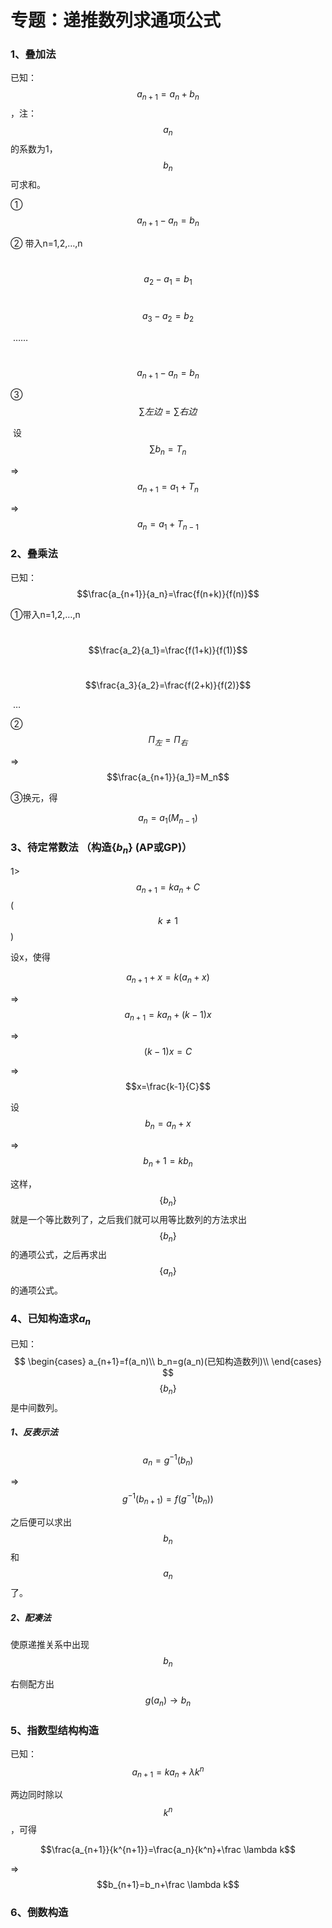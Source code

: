 # 专题：递推数列求通项公式

### 1、叠加法

已知：$$a_{n+1}=a_n+b_n$$，注：$$a_n$$的系数为1，$$b_n$$可求和。

① $$a_{n+1}-a_n=b_n$$

② 带入n=1,2,…,n

​	$$a_2-a_1=b_1$$

​	$$a_3-a_2=b_2$$

​		……

​	$$a_{n+1}-a_n=b_n$$

③$$\sum{左边}=\sum{右边}$$

​	设$$\sum{b_n}=T_n$$

=> $$a_{n+1}=a_1+T_n$$

=>$$a_n=a_1+T_{n-1}$$

### 2、叠乘法

已知：$$\frac{a_{n+1}}{a_n}=\frac{f(n+k)}{f(n)}$$

①带入n=1,2,…,n

​	$$\frac{a_2}{a_1}=\frac{f(1+k)}{f(1)}$$

​	$$\frac{a_3}{a_2}=\frac{f(2+k)}{f(2)}$$

​		…

② $$\Pi_左=\Pi_右$$

=>$$\frac{a_{n+1}}{a_1}=M_n$$

③换元，得

$$a_n=a_1(M_{n-1})$$

### 3、待定常数法 （构造{$b_n$} (AP或GP)）

1> $$a_{n+1}=ka_n+C$$  ($$k\ne1$$)

设x，使得

$$a_{n+1}+x=k(a_n+x)$$

=>$$a_{n+1}=ka_n+(k-1)x$$

=>$$(k-1)x=C$$

=>$$x=\frac{k-1}{C}$$

设$$b_n=a_n+x$$

=>$$b_n+1=kb_n$$

这样，$$\{b_n\}$$就是一个等比数列了，之后我们就可以用等比数列的方法求出$$\{b_n\}$$的通项公式，之后再求出$$\{a_n\}$$的通项公式。

### 4、已知构造求$a_n$
已知：
$$
\begin{cases}
a_{n+1}=f(a_n)\\
b_n=g(a_n)(已知构造数列)\\
\end{cases}
$$
$$\{b_n\}$$是中间数列。

##### 1、反表示法

$$a_n=g^{-1}(b_n)$$

=>$$g^{-1}(b_{n+1})=f(g^{-1}(b_n))$$

之后便可以求出$$b_n$$和$$a_n$$了。

##### 2、配凑法

使原递推关系中出现$$b_n$$

右侧配方出$$g(a_n)\to b_n​$$

### 5、指数型结构构造

已知：$$a_{n+1}=ka_n+\lambda k^n$$

两边同时除以$$k^n$$，可得

$$\frac{a_{n+1}}{k^{n+1}}=\frac{a_n}{k^n}+\frac \lambda k$$

=>$$b_{n+1}=b_n+\frac \lambda k$$

### 6、倒数构造